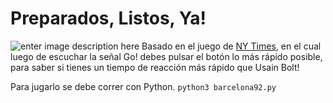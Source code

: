 # Preparados, Listos, Ya!
![enter image description here](https://ichef.bbci.co.uk/news/640/cpsprodpb/C80E/production/_90841215_034817785-1.jpg)
Basado en el juego de [NY Times](https://www.nytimes.com/interactive/2016/08/13/sports/olympics/can-you-beat-usain-bolt-out-of-the-blocks.html), en el cual luego de escuchar la señal Go! debes pulsar el botón lo más rápido posible, para saber si tienes un tiempo de reacción más rápido que Usain Bolt!

Para jugarlo se debe correr con Python. `python3 barcelona92.py`